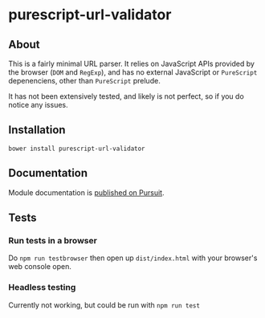 # purescript-url-validator

## About

This is a fairly minimal URL parser. It relies on JavaScript APIs provided by
the browser (`DOM` and `RegExp`), and has no external JavaScript or `PureScript`
depenenciens, other than `PureScript` prelude.

It has not been extensively tested, and likely is not perfect, so if you do
notice any issues.

## Installation

```
bower install purescript-url-validator
```

## Documentation

Module documentation is [published on Pursuit](http://pursuit.purescript.org/packages/purescript-url-validator).

## Tests

### Run tests in a browser

Do `npm run testbrowser` then open up `dist/index.html` with your browser's web
console open.

### Headless testing

Currently not working, but could be run with `npm run test`
